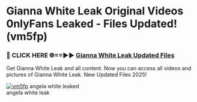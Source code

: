 # Gianna White Leak Original Videos 0nlyFans Leaked - Files Updated! (vm5fp)

<h3>🔴 CLICK HERE 🌐==►► <a href="https://tinyurl.com/3hn5wdd3" rel="nofollow">Gianna White Leak Updated Files</a></h3>

Get Gianna White Leak and all content. Now you can access all videos and pictures of Gianna White Leak. New Updated Files 2025!

[![vm5fp](https://i.imgur.com/4HnBqBT.gif)](https://tinyurl.com/3hn5wdd3)
angela white leaked<br>
angela white leak